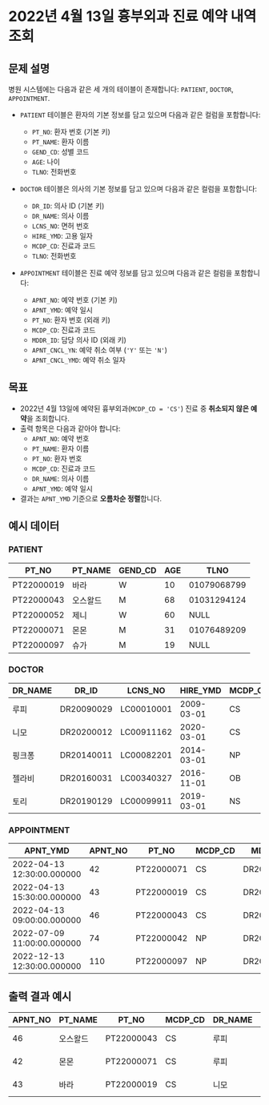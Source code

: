 # 2022년 4월 13일 흉부외과 진료 예약 내역 조회

## 문제 설명

병원 시스템에는 다음과 같은 세 개의 테이블이 존재합니다: `PATIENT`, `DOCTOR`, `APPOINTMENT`.

- `PATIENT` 테이블은 환자의 기본 정보를 담고 있으며 다음과 같은 컬럼을 포함합니다:
  - `PT_NO`: 환자 번호 (기본 키)
  - `PT_NAME`: 환자 이름
  - `GEND_CD`: 성별 코드
  - `AGE`: 나이
  - `TLNO`: 전화번호

- `DOCTOR` 테이블은 의사의 기본 정보를 담고 있으며 다음과 같은 컬럼을 포함합니다:
  - `DR_ID`: 의사 ID (기본 키)
  - `DR_NAME`: 의사 이름
  - `LCNS_NO`: 면허 번호
  - `HIRE_YMD`: 고용 일자
  - `MCDP_CD`: 진료과 코드
  - `TLNO`: 전화번호

- `APPOINTMENT` 테이블은 진료 예약 정보를 담고 있으며 다음과 같은 컬럼을 포함합니다:
  - `APNT_NO`: 예약 번호 (기본 키)
  - `APNT_YMD`: 예약 일시
  - `PT_NO`: 환자 번호 (외래 키)
  - `MCDP_CD`: 진료과 코드
  - `MDDR_ID`: 담당 의사 ID (외래 키)
  - `APNT_CNCL_YN`: 예약 취소 여부 (`'Y'` 또는 `'N'`)
  - `APNT_CNCL_YMD`: 예약 취소 일자

## 목표

- 2022년 4월 13일에 예약된 흉부외과(`MCDP_CD = 'CS'`) 진료 중 **취소되지 않은 예약**을 조회합니다.
- 출력 항목은 다음과 같아야 합니다:
  - `APNT_NO`: 예약 번호
  - `PT_NAME`: 환자 이름
  - `PT_NO`: 환자 번호
  - `MCDP_CD`: 진료과 코드
  - `DR_NAME`: 의사 이름
  - `APNT_YMD`: 예약 일시
- 결과는 `APNT_YMD` 기준으로 **오름차순 정렬**합니다.

## 예시 데이터

### PATIENT

| PT_NO       | PT_NAME | GEND_CD | AGE | TLNO         |
|-------------|---------|---------|-----|--------------|
| PT22000019  | 바라    | W       | 10  | 01079068799  |
| PT22000043  | 오스왈드 | M       | 68  | 01031294124  |
| PT22000052  | 제니    | W       | 60  | NULL         |
| PT22000071  | 몬몬    | M       | 31  | 01076489209  |
| PT22000097  | 슈가    | M       | 19  | NULL         |

### DOCTOR

| DR_NAME | DR_ID      | LCNS_NO    | HIRE_YMD  | MCDP_CD | TLNO         |
|---------|------------|------------|-----------|---------|--------------|
| 루피    | DR20090029 | LC00010001 | 2009-03-01 | CS      | 01085482011  |
| 니모    | DR20200012 | LC00911162 | 2020-03-01 | CS      | 01089483921  |
| 핑크퐁  | DR20140011 | LC00082201 | 2014-03-01 | NP      | 01098428957  |
| 젤라비  | DR20160031 | LC00340327 | 2016-11-01 | OB      | 01023981922  |
| 토리    | DR20190129 | LC00099911 | 2019-03-01 | NS      | 01058390758  |

### APPOINTMENT

| APNT_YMD                 | APNT_NO | PT_NO       | MCDP_CD | MDDR_ID     | APNT_CNCL_YN | APNT_CNCL_YMD |
|--------------------------|---------|-------------|---------|-------------|--------------|----------------|
| 2022-04-13 12:30:00.000000 | 42      | PT22000071  | CS      | DR20090029  | N            | NULL           |
| 2022-04-13 15:30:00.000000 | 43      | PT22000019  | CS      | DR20200012  | N            | NULL           |
| 2022-04-13 09:00:00.000000 | 46      | PT22000043  | CS      | DR20090029  | N            | NULL           |
| 2022-07-09 11:00:00.000000 | 74      | PT22000042  | NP      | DR20100011  | N            | NULL           |
| 2022-12-13 12:30:00.000000 | 110     | PT22000097  | NP      | DR20160011  | Y            | 2022-12-03     |

## 출력 결과 예시

| APNT_NO | PT_NAME   | PT_NO       | MCDP_CD | DR_NAME | APNT_YMD                 |
|---------|-----------|-------------|---------|---------|--------------------------|
| 46      | 오스왈드  | PT22000043  | CS      | 루피    | 2022-04-13 09:00:00.000000 |
| 42      | 몬몬      | PT22000071  | CS      | 루피    | 2022-04-13 12:30:00.000000 |
| 43      | 바라      | PT22000019  | CS      | 니모    | 2022-04-13 15:30:00.000000 |

